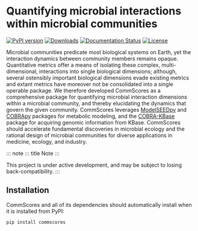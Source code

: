 # Quantifying microbial interactions within microbial communities

[![PyPI version](https://img.shields.io/pypi/v/modelseedpy.svg?logo=PyPI&logoColor=brightgreen)](https://pypi.org/project/commscores/)
[![Downloads](https://pepy.tech/badge/commscores)](https://pepy.tech/project/commscores)
[![Documentation Status](https://readthedocs.org/projects/commscores/badge/?version=latest)](https://commscores.readthedocs.io/en/latest/?badge=latest)
[![License](https://img.shields.io/badge/License-MIT-blue.svg)](https://opensource.org/licenses/MIT)

Microbial communities predicate most biological systems on Earth, yet
the interaction dynamics between community members remains opaque.
Quantitative metrics offer a means of isolating these complex,
multi-dimensional, interactions into single biological dimensions;
although, several ostensibly important biological dimensions evade
existing metrics and extant metrics have moreover not be consolidated
into a single operable package. We therefore developed CommScores as a
comprehensive package for quantifying microbial interaction dimensions
within a microbial community, and thereby elucidating the dynamics that
govern the given community. CommScores leverages
[ModelSEEDpy](https://github.com/ModelSEED/ModelSEEDpy) and
[COBRApy](https://github.com/opencobra/cobrapy) packages for metabolic
modeling, and the [COBRA-KBase](https://github.com/fliu/cobrakbase)
package for acquiring genomic information from KBase. CommScores should
accelerate fundamental discoveries in microbial ecology and the rational
design of microbial communities for diverse applications in medicine,
ecology, and industry.

::: note
::: title
Note
:::

This project is under active development, and may be subject to losing
back-compatibility.
:::

## Installation

CommScores and all of its dependencies should automatically install when
it is installed from PyPI:

    pip install commscores
